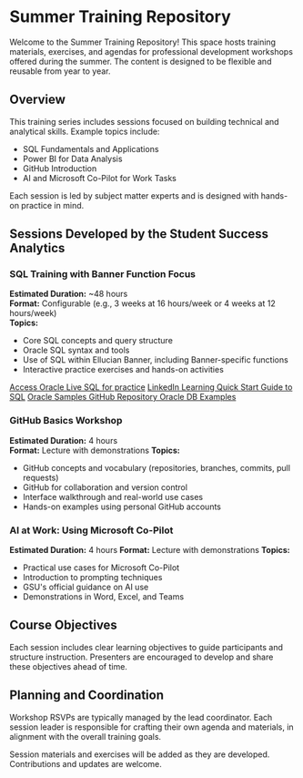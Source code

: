 # Summer Training Repository

Welcome to the Summer Training Repository! This space hosts training materials, exercises, and agendas for professional development workshops offered during the summer. The content is designed to be flexible and reusable from year to year.

## Overview

This training series includes sessions focused on building technical and analytical skills. Example topics include:

- SQL Fundamentals and Applications
- Power BI for Data Analysis
- GitHub Introduction
- AI and Microsoft Co-Pilot for Work Tasks

Each session is led by subject matter experts and is designed with hands-on practice in mind.

## Sessions Developed by the Student Success Analytics

### SQL Training with Banner Function Focus

**Estimated Duration:** ~48 hours  
**Format:** Configurable (e.g., 3 weeks at 16 hours/week or 4 weeks at 12 hours/week)  
**Topics:**
- Core SQL concepts and query structure
- Oracle SQL syntax and tools
- Use of SQL within Ellucian Banner, including Banner-specific functions
- Interactive practice exercises and hands-on activities

[Access Oracle Live SQL for practice](https://livesql.oracle.com/)
[LinkedIn Learning Quick Start Guide to SQL](https://www.linkedin.com/learning/quick-start-guide-to-sql)
[Oracle Samples GitHub Repository Oracle DB Examples](https://github.com/oracle-samples/oracle-db-examples/tree/main)

### GitHub Basics Workshop

**Estimated Duration:** 4 hours  
**Format:** Lecture with demonstrations 
**Topics:**
- GitHub concepts and vocabulary (repositories, branches, commits, pull requests)
- GitHub for collaboration and version control
- Interface walkthrough and real-world use cases
- Hands-on examples using personal GitHub accounts

### AI at Work: Using Microsoft Co-Pilot

**Estimated Duration:** 4 hours
**Format:** Lecture with demonstrations
**Topics:**
- Practical use cases for Microsoft Co-Pilot
- Introduction to prompting techniques
- GSU's official guidance on AI use
- Demonstrations in Word, Excel, and Teams

## Course Objectives

Each session includes clear learning objectives to guide participants and structure instruction. Presenters are encouraged to develop and share these objectives ahead of time.

## Planning and Coordination

Workshop RSVPs are typically managed by the lead coordinator. Each session leader is responsible for crafting their own agenda and materials, in alignment with the overall training goals.

Session materials and exercises will be added as they are developed. Contributions and updates are welcome.
